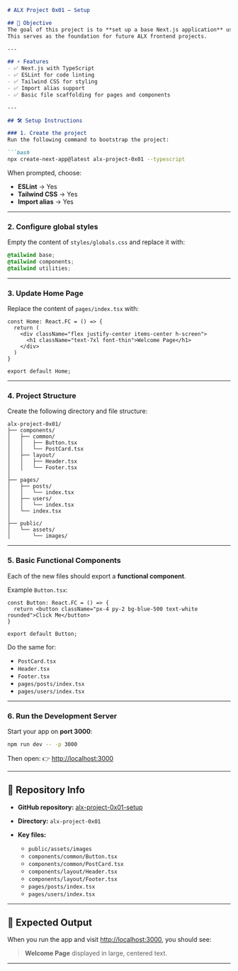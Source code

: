 ````markdown
# ALX Project 0x01 – Setup

## 📌 Objective
The goal of this project is to **set up a base Next.js application** using `create-next-app@latest` with TypeScript and Tailwind CSS.  
This serves as the foundation for future ALX frontend projects.

---

## ⚡ Features
- ✅ Next.js with TypeScript  
- ✅ ESLint for code linting  
- ✅ Tailwind CSS for styling  
- ✅ Import alias support  
- ✅ Basic file scaffolding for pages and components  

---

## 🛠️ Setup Instructions

### 1. Create the project
Run the following command to bootstrap the project:

```bash
npx create-next-app@latest alx-project-0x01 --typescript
````

When prompted, choose:

* **ESLint** → Yes
* **Tailwind CSS** → Yes
* **Import alias** → Yes

---

### 2. Configure global styles

Empty the content of `styles/globals.css` and replace it with:

```css
@tailwind base;
@tailwind components;
@tailwind utilities;
```

---

### 3. Update Home Page

Replace the content of `pages/index.tsx` with:

```tsx
const Home: React.FC = () => {
  return (
    <div className="flex justify-center items-center h-screen">
      <h1 className="text-7xl font-thin">Welcome Page</h1>
    </div>
  )
}

export default Home;
```

---

### 4. Project Structure

Create the following directory and file structure:

```
alx-project-0x01/
├── components/
│   ├── common/
│   │   ├── Button.tsx
│   │   └── PostCard.tsx
│   ├── layout/
│   │   ├── Header.tsx
│   │   └── Footer.tsx
│
├── pages/
│   ├── posts/
│   │   └── index.tsx
│   ├── users/
│   │   └── index.tsx
│   └── index.tsx
│
├── public/
│   └── assets/
│       └── images/
```

---

### 5. Basic Functional Components

Each of the new files should export a **functional component**.

Example `Button.tsx`:

```tsx
const Button: React.FC = () => {
  return <button className="px-4 py-2 bg-blue-500 text-white rounded">Click Me</button>
}

export default Button;
```

Do the same for:

* `PostCard.tsx`
* `Header.tsx`
* `Footer.tsx`
* `pages/posts/index.tsx`
* `pages/users/index.tsx`

---

### 6. Run the Development Server

Start your app on **port 3000**:

```bash
npm run dev -- -p 3000
```

Then open:
👉 [http://localhost:3000](http://localhost:3000)

---

## 📂 Repository Info

* **GitHub repository:** [alx-project-0x01-setup](https://github.com/anaol216/alx-project-0x01-setup)
* **Directory:** `alx-project-0x01`
* **Key files:**

  * `public/assets/images`
  * `components/common/Button.tsx`
  * `components/common/PostCard.tsx`
  * `components/layout/Header.tsx`
  * `components/layout/Footer.tsx`
  * `pages/posts/index.tsx`
  * `pages/users/index.tsx`

---

## 🎯 Expected Output

When you run the app and visit [http://localhost:3000](http://localhost:3000), you should see:

> **Welcome Page** displayed in large, centered text.

---
